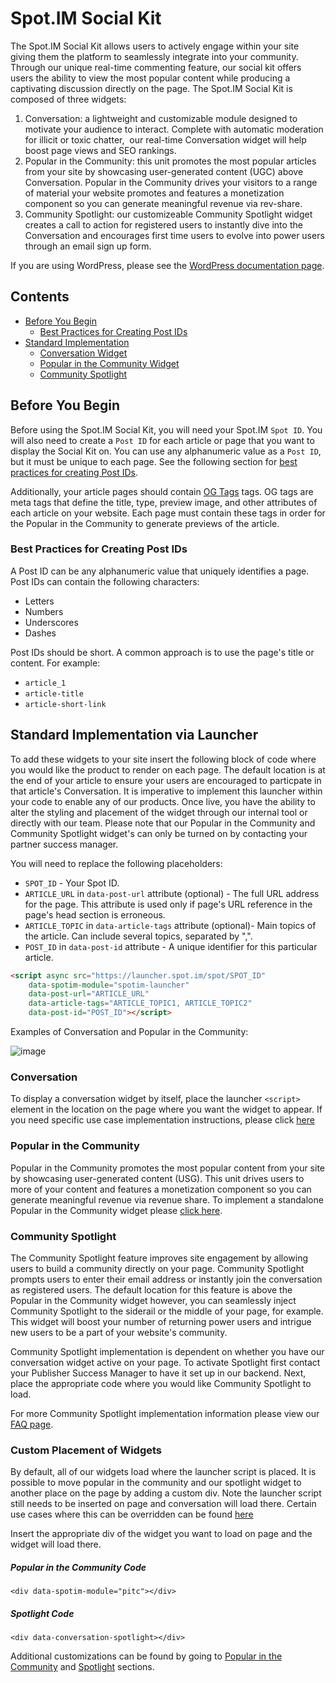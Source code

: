 # Spot.IM Social Kit

The Spot.IM Social Kit allows users to actively engage within your site giving them the platform to seamlessly integrate into your community. Through our unique real-time commenting feature, our social kit offers users the ability to view the most popular content while producing a captivating discussion directly on the page. The Spot.IM Social Kit is composed of three widgets: 

1. Conversation: a lightweight and customizable module designed to motivate your audience to interact. Complete with automatic moderation for illicit or toxic chatter,  our real-time Conversation widget will help boost page views and SEO rankings.
2. Popular in the Community: this unit promotes the most popular articles from your site by showcasing user-generated content (UGC) above Conversation. Popular in the Community drives your visitors to a range of material your website promotes and features a monetization component so you can generate meaningful revenue via rev-share.
3. Community Spotlight: our customizeable Community Spotlight widget creates a call to action for registered users to instantly dive into the Conversation and encourages first time users to evolve into power users through an email sign up form.

If you are using WordPress, please see the [WordPress documentation page](https://github.com/SpotIM/spotim-integration-docs/blob/master/wordpress/README.md).

## Contents
  - [Before You Begin](#before-you-begin)
    - [Best Practices for Creating Post IDs](#best-practices-for-creating-post-ids)
  - [Standard Implementation](#standard-implementation-via-launcher)
    - [Conversation Widget](#Conversation)
    - [Popular in the Community Widget](#popular-in-the-community)
    - [Community Spotlight](#community-spotlight)

## Before You Begin
Before using the Spot.IM Social Kit, you will need your Spot.IM `Spot ID`. You will also need to create a `Post ID` for each article or page that you want to display the Social Kit on. You can use any alphanumeric value as a `Post ID`, but it must be unique to each page. See the following section for [best practices for creating Post IDs](#best-practices-for-creating-post-ids).

Additionally, your article pages should contain [OG Tags](https://blog.kissmetrics.com/open-graph-meta-tags/) tags. OG tags are meta tags that define the title, type, preview image, and other attributes of each article on your website. Each page must contain these tags in order for the Popular in the Community to generate previews of the article.

### Best Practices for Creating Post IDs
A Post ID can be any alphanumeric value that uniquely identifies a page. Post IDs can contain the following characters:
- Letters
- Numbers
- Underscores
- Dashes

Post IDs should be short. A common approach is to use the page's title or content. For example:
- `article_1`
- `article-title`
- `article-short-link`

## Standard Implementation via Launcher
To add these widgets to your site insert the following block of code where you would like the product to render on each page. 
The default location is at the end of your article to ensure your users are encouraged to particpate in that article's 
Conversation. It is imperative to implement this launcher within your code to enable any of our products. Once live, you have the ability to alter the styling and placement of the widget through our internal tool or directly with our team. Please note that our Popular in the Community and Community Spotlight widget's can only be turned on by contacting your partner success manager.

You will need to replace the following placeholders:
- `SPOT_ID` - Your Spot ID.
- `ARTICLE_URL` in `data-post-url` attribute (optional) - The full URL address for the page. This attribute is used only if page's URL reference in the page's head section is erroneous.
- `ARTICLE_TOPIC` in `data-article-tags` attribute (optional)- Main topics of the article. Can include several topics, separated by ",".  
- `POST_ID` in `data-post-id` attribute - A unique identifier for this particular article.


```html
<script async src="https://launcher.spot.im/spot/SPOT_ID"
    data-spotim-module="spotim-launcher"
    data-post-url="ARTICLE_URL"
    data-article-tags="ARTICLE_TOPIC1, ARTICLE_TOPIC2"    
    data-post-id="POST_ID"></script>
```
Examples of Conversation and Popular in the Community: 

![image](https://s3.amazonaws.com/www.spotim.name/danielle+/IMG.png)

### Conversation 
To display a conversation widget by itself, place the launcher `<script>` element in the location on the page where you want the widget to appear. If you need specific use case implementation instructions, please click [here](https://github.com/SpotIM/spotim-integration-docs/blob/master/conversation/README.md)

### Popular in the Community 
Popular in the Community promotes the most popular content from your site by showcasing user-generated content (USG). This unit drives users to more of your content and features a monetization component so you can generate meaningful revenue via revenue share. To implement a standalone Popular in the Community widget please [click here](https://github.com/SpotIM/spotim-integration-docs/edit/master/recirculation/README.md).

### Community Spotlight
The Community Spotlight feature improves site engagement by allowing users to build a community directly on your page. Community Spotlight prompts users to enter their email address or instantly join the conversation as registered users. The default location for this feature is above the Popular in the Community widget however, you can seamlessly inject Community Spotlight to the siderail or the middle of your page, for example. This widget will boost your number of returning power users and intrigue new users to be a part of your website's community. 

Community Spotlight implementation is dependent on whether you have our conversation widget active on your page. To activate Spotlight first contact your Publisher Success Manager to have it set up in our backend. Next, place the appropriate code where you would like Community Spotlight to load. 

For more Community Spotlight implementation information please view our [FAQ page](https://github.com/SpotIM/spotim-integration-docs/tree/master/spotlight).

### Custom Placement of Widgets
By default, all of our widgets load where the launcher script is placed. It is possible to move popular in the community and our spotlight widget to another place on the page by adding a custom div. Note the launcher script still needs to be inserted on page and conversation will load there. Certain use cases where this can be overridden can be found [here](https://github.com/SpotIM/spotim-integration-docs/blob/master/conversation/README.md#specific-conversation-use-case-implementations)

Insert the appropriate div of the widget you want to load on page and the widget will load there.
##### Popular in the Community Code
```<div data-spotim-module="pitc"></div>```

##### Spotlight Code
```<div data-conversation-spotlight></div>```

Additional customizations can be found by going to [Popular in the Community](https://github.com/SpotIM/spotim-integration-docs/edit/master/recirculation/README.md) and [Spotlight](https://github.com/SpotIM/spotim-integration-docs/tree/master/spotlight) sections. 
